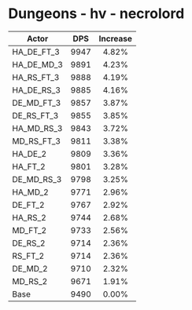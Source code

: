 # Dungeons - hv - necrolord
| Actor | DPS | Increase |
|---|:---:|:---:|
|HA_DE_FT_3|9947|4.82%|
|HA_DE_MD_3|9891|4.23%|
|HA_RS_FT_3|9888|4.19%|
|HA_DE_RS_3|9885|4.16%|
|DE_MD_FT_3|9857|3.87%|
|DE_RS_FT_3|9855|3.85%|
|HA_MD_RS_3|9843|3.72%|
|MD_RS_FT_3|9811|3.38%|
|HA_DE_2|9809|3.36%|
|HA_FT_2|9801|3.28%|
|DE_MD_RS_3|9798|3.25%|
|HA_MD_2|9771|2.96%|
|DE_FT_2|9767|2.92%|
|HA_RS_2|9744|2.68%|
|MD_FT_2|9733|2.56%|
|DE_RS_2|9714|2.36%|
|RS_FT_2|9714|2.36%|
|DE_MD_2|9710|2.32%|
|MD_RS_2|9671|1.91%|
|Base|9490|0.00%|
